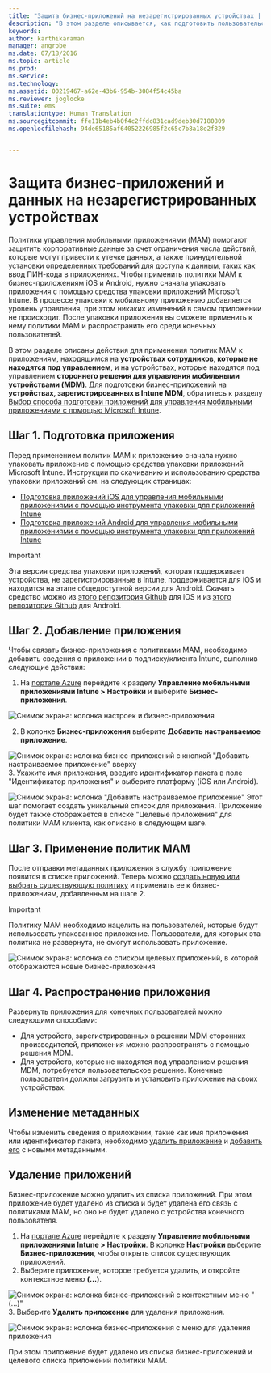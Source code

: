 ```yaml
---
title: "Защита бизнес-приложений на незарегистрированных устройствах | Microsoft Intune"
description: "В этом разделе описывается, как подготовить пользовательские бизнес-приложения, чтобы можно было применить политики управления мобильными приложениями, которые позволяют предотвратить потерю данных."
keywords: 
author: karthikaraman
manager: angrobe
ms.date: 07/18/2016
ms.topic: article
ms.prod: 
ms.service: 
ms.technology: 
ms.assetid: 00219467-a62e-43b6-954b-3084f54c45ba
ms.reviewer: joglocke
ms.suite: ems
translationtype: Human Translation
ms.sourcegitcommit: ffe11b4eb4b0f4c2ffdc831cad9deb30d7180809
ms.openlocfilehash: 94de65185af64052226985f2c65c7b8a18e2f829


---
```


# Защита бизнес-приложений и данных на незарегистрированных устройствах

Политики управления мобильными приложениями (MAM) помогают защитить корпоративные данные за счет ограничения числа действий, которые могут привести к утечке данных, а также принудительной установки определенных требований для доступа к данным, таких как ввод ПИН-кода в приложениях. Чтобы применить политики MAM к бизнес-приложениям iOS и Android, нужно сначала упаковать приложения с помощью средства упаковки приложений Microsoft Intune.  В процессе упаковки к мобильному приложению добавляется уровень управления, при этом никаких изменений в самом приложении не происходит.  После упаковки приложения вы сможете применить к нему политики MAM и распространить его среди конечных пользователей.  

В этом разделе описаны действия для применения политик MAM к приложениям, находящимся на **устройствах сотрудников, которые не находятся под управлением**, и на устройствах, которые находятся под управлением **стороннего решения для управления мобильными устройствами (MDM)**.  Для подготовки бизнес-приложений на **устройствах, зарегистрированных в Intune MDM**, обратитесь к разделу [Выбор способа подготовки приложений для управления мобильными приложениями с помощью Microsoft Intune](decide-how-to-prepare-apps-for-mobile-application-management-with-microsoft-intune.md).


##  Шаг 1. Подготовка приложения
Перед применением политик MAM к приложению сначала нужно упаковать приложение с помощью средства упаковки приложений Microsoft Intune.  Инструкции по скачиванию и использованию средства упаковки приложений см. на следующих страницах:

- [Подготовка приложений iOS для управления мобильными приложениями с помощью инструмента упаковки для приложений Intune](prepare-ios-apps-for-mobile-application-management-with-the-microsoft-intune-app-wrapping-tool.md) 
- [Подготовка приложений Android для управления мобильными приложениями с помощью инструмента упаковки для приложений Intune](prepare-android-apps-for-mobile-application-management-with-the-microsoft-intune-app-wrapping-tool)

>[!IMPORTANT]  
>Эта версия средства упаковки приложений, которая поддерживает устройства, не зарегистрированные в Intune, поддерживается для iOS и находится на этапе общедоступной версии для Android. Скачать средство можно из [этого репозитория Github](https://github.com/msintuneappsdk/intune-app-wrapping-tool-ios) для iOS и из [этого репозитория Github](https://github.com/msintuneappsdk/intune-app-wrapper-android-preview) для Android.

## Шаг 2. Добавление приложения

Чтобы связать бизнес-приложения с политиками MAM, необходимо добавить сведения о приложении в подписку/клиента Intune, выполнив следующие действия:

1. На [портале Azure](https://portal.azure.com/) перейдите к разделу **Управление мобильными приложениями Intune > Настройки** и выберите **Бизнес-приложения**.

  ![Снимок экрана: колонка настроек и бизнес-приложения](../media/mam-azure-portal-lob-on-settings.png)

2. В колонке **Бизнес-приложения** выберите **Добавить настраиваемое приложение**.

  ![Снимок экрана: колонка бизнес-приложений с кнопкой "Добавить настраиваемое приложение" вверху](../media/mam-azure-portal-add-lob-app-action.png)
3.  Укажите имя приложения, введите идентификатор пакета в поле "Идентификатор приложения" и выберите платформу (iOS или Android).

  ![Снимок экрана: колонка "Добавить настраиваемое приложение" ](../media/mam-azure-portal-add-app-details.png) Этот шаг помогает создать уникальный список для приложения.  Приложение будет также отображается в списке "Целевые приложения" для политики MAM клиента, как описано в следующем шаге.

## Шаг 3. Применение политик MAM
После отправки метаданных приложения в службу приложение появится в списке приложений.  Теперь можно [создать новую или выбрать существующую политику](create-and-deploy-mobile-app-management-policies-with-microsoft-intune.md) и применить ее к бизнес-приложениям, добавленным на шаге 2.

>[!IMPORTANT]
>Политику MAM необходимо нацелить на пользователей, которые будут использовать упакованное приложение.  Пользователи, для которых эта политика не развернута, не смогут использовать приложение.


  ![Снимок экрана: колонка со списком целевых приложений, в которой отображаются новые бизнес-приложения](../media/mam-azure-portal-lob-on-targeted-app-list.png)
## Шаг 4. Распространение приложения
Развернуть приложения для конечных пользователей можно следующими способами:
* Для устройств, зарегистрированных в решении MDM сторонних производителей, приложения можно распространять с помощью решения MDM.
* Для устройств, которые не находятся под управлением решения MDM, потребуется пользовательское решение. Конечные пользователи должны загрузить и установить приложение на своих устройствах.

## Изменение метаданных
Чтобы изменить сведения о приложении, такие как имя приложения или идентификатор пакета, необходимо [удалить приложение](#remove-apps) и [добавить его](#step-2-add-the-app) с новыми метаданными.

##  Удаление приложений
Бизнес-приложение можно удалить из списка приложений.  При этом приложение будет удалено из списка и будет удалена его связь с политиками MAM, но оно не будет удалено с устройства конечного пользователя.  

1.  На [портале Azure](https://portal.azure.com/) перейдите к разделу **Управление мобильными приложениями Intune > Настройки**.  В колонке **Настройки** выберите **Бизнес-приложения**, чтобы открыть список существующих приложений.  
2.  Выберите приложение, которое требуется удалить, и откройте контекстное меню **(...)**.

  ![Снимок экрана: колонка бизнес-приложений с контекстным меню "(...)"](../media/mam-azure-portal-lob-context-menu.png)
3.  Выберите **Удалить приложение** для удаления приложения.

  ![Снимок экрана: колонка бизнес-приложения с меню для удаления приложения](../media/mam-azure-portal-delete-app.png)

  При этом приложение будет удалено из списка бизнес-приложений и целевого списка приложений политики MAM.



<!--HONumber=Sep16_HO4-->


